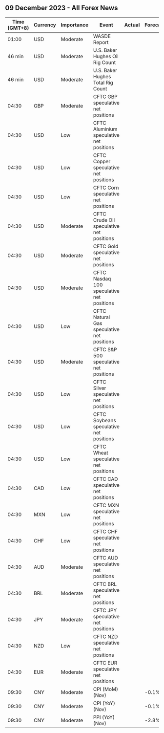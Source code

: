 ## 09 December 2023 - All Forex News

| Time (GMT+8) | Currency | Importance | Event | Actual | Forecast | Previous |
|------|----------|------------|-------|--------|----------|----------|
| 01:00 | USD | Moderate | WASDE Report |  |  |  |
| 46 min | USD | Moderate | U.S. Baker Hughes Oil Rig Count |  |  | 505 |
| 46 min | USD | Moderate | U.S. Baker Hughes Total Rig Count |  |  | 625 |
| 04:30 | GBP | Moderate | CFTC GBP speculative net positions |  |  | -7.9K |
| 04:30 | USD | Low | CFTC Aluminium speculative net positions |  |  | 6.3K |
| 04:30 | USD | Low | CFTC Copper speculative net positions |  |  | -3.9K |
| 04:30 | USD | Low | CFTC Corn speculative net positions |  |  | -157.1K |
| 04:30 | USD | Moderate | CFTC Crude Oil speculative net positions |  |  | 183.2K |
| 04:30 | USD | Moderate | CFTC Gold speculative net positions |  |  | 200.1K |
| 04:30 | USD | Moderate | CFTC Nasdaq 100 speculative net positions |  |  | 7.3K |
| 04:30 | USD | Low | CFTC Natural Gas speculative net positions |  |  | -107.9K |
| 04:30 | USD | Moderate | CFTC S&P 500 speculative net positions |  |  | -65.0K |
| 04:30 | USD | Low | CFTC Silver speculative net positions |  |  | 34.3K |
| 04:30 | USD | Low | CFTC Soybeans speculative net positions |  |  | 50.7K |
| 04:30 | USD | Low | CFTC Wheat speculative net positions |  |  | -97.2K |
| 04:30 | CAD | Low | CFTC CAD speculative net positions |  |  | -63.2K |
| 04:30 | MXN | Low | CFTC MXN speculative net positions |  |  | 65.5K |
| 04:30 | CHF | Low | CFTC CHF speculative net positions |  |  | -20.3K |
| 04:30 | AUD | Moderate | CFTC AUD speculative net positions |  |  | -71.2K |
| 04:30 | BRL | Moderate | CFTC BRL speculative net positions |  |  | 32.9K |
| 04:30 | JPY | Moderate | CFTC JPY speculative net positions |  |  | -109.2K |
| 04:30 | NZD | Low | CFTC NZD speculative net positions |  |  | -19.6K |
| 04:30 | EUR | Moderate | CFTC EUR speculative net positions |  |  | 143.2K |
| 09:30 | CNY | Moderate | CPI (MoM) (Nov) |  | -0.1% | -0.1% |
| 09:30 | CNY | Moderate | CPI (YoY) (Nov) |  | -0.1% | -0.2% |
| 09:30 | CNY | Moderate | PPI (YoY) (Nov) |  | -2.8% | -2.6% |
